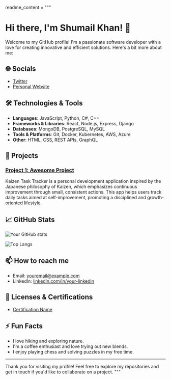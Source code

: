 readme_content = """
# Hi there, I'm Shumail Khan! 👋

Welcome to my GitHub profile! I'm a passionate software developer with a love for creating innovative and efficient solutions. Here's a bit more about me:

## 🌐 Socials
- [Twitter](https://twitter.com/raidenhellblade/)
- [Personal Website](https://artthecrown.unaux.com)

## 🛠 Technologies & Tools

- **Languages**: JavaScript, Python, C#, C++
- **Frameworks & Libraries**: React, Node.js, Express, Django
- **Databases**: MongoDB, PostgreSQL, MySQL
- **Tools & Platforms**: Git, Docker, Kubernetes, AWS, Azure
- **Other**: HTML, CSS, REST APIs, GraphQL

## 🚀 Projects

### [Project 1: Awesome Project](https://github.com/ArtTheCrown/Kaizen)
Kaizen Task Tracker is a personal development application inspired by the Japanese philosophy of Kaizen, which emphasizes continuous improvement through small, consistent actions. This app helps users track daily tasks aimed at self-improvement, promoting a disciplined and growth-oriented lifestyle.

## 📈 GitHub Stats

![Your GitHub stats](https://github-readme-stats.vercel.app/api?username=artthecrown&show_icons=true&theme=radical)

![Top Langs](https://github-readme-stats.vercel.app/api/top-langs/?username=artthecrown&layout=compact&theme=radical)

## 📫 How to reach me

- Email: youremail@example.com
- LinkedIn: [linkedin.com/in/your-linkedin](https://www.linkedin.com/in/raidenhellblade/)

## 📜 Licenses & Certifications

- [Certification Name](https://example.com)


## ⚡ Fun Facts

- I love hiking and exploring nature.
- I'm a coffee enthusiast and love trying out new blends.
- I enjoy playing chess and solving puzzles in my free time.

---

Thank you for visiting my profile! Feel free to explore my repositories and get in touch if you'd like to collaborate on a project.
"""
